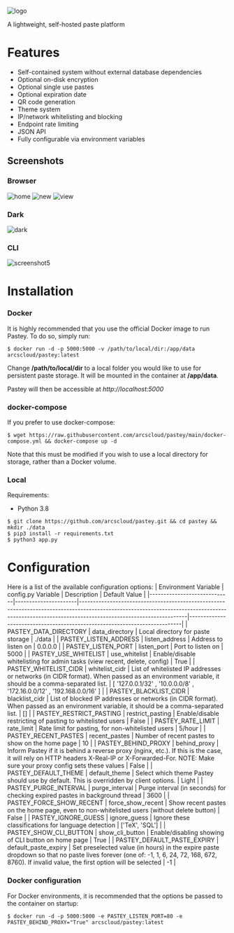 ![logo](https://i.imgur.com/W22RFJZ.png)

A lightweight, self-hosted paste platform

# Features
* Self-contained system without external database dependencies
* Optional on-disk encryption
* Optional single use pastes
* Optional expiration date
* QR code generation
* Theme system
* IP/network whitelisting and blocking
* Endpoint rate limiting
* JSON API
* Fully configurable via environment variables

## Screenshots
### Browser
![home](https://i.imgur.com/P3BSv9d.png)
![new](https://i.imgur.com/5YiQ3GB.png)
![view](https://i.imgur.com/4bkPKNP.png)
### Dark
![dark](https://i.imgur.com/SXeSa5d.png)
### CLI
![screenshot5](https://i.imgur.com/kV7q1Zv.png)

# Installation
### Docker
It is highly recommended that you use the official Docker image to run Pastey. To do so, simply run:
```
$ docker run -d -p 5000:5000 -v /path/to/local/dir:/app/data arcscloud/pastey:latest
```
Change **/path/to/local/dir** to a local folder you would like to use for persistent paste storage. It will be mounted in the container at **/app/data**.

Pastey will then be accessible at *http://localhost:5000*

### docker-compose
If you prefer to use docker-compose:
```
$ wget https://raw.githubusercontent.com/arcscloud/pastey/main/docker-compose.yml && docker-compose up -d
```
Note that this must be modified if you wish to use a local directory for storage, rather than a Docker volume.

### Local
Requirements:
* Python 3.8

```
$ git clone https://github.com/arcscloud/pastey.git && cd pastey && mkdir ./data
$ pip3 install -r requirements.txt
$ python3 app.py 
```

# Configuration
Here is a list of the available configuration options:
| Environment Variable        | config.py Variable   | Description                                                                                                                                                                                      | Default Value                                                             |
|-----------------------------|----------------------|--------------------------------------------------------------------------------------------------------------------------------------------------------------------------------------------------|---------------------------------------------------------------------------|
| PASTEY_DATA_DIRECTORY       | data_directory       | Local directory for paste storage                                                                                                                                                                | ./data                                                                    |
| PASTEY_LISTEN_ADDRESS       | listen_address       | Address to listen on                                                                                                                                                                             | 0.0.0.0                                                                   |
| PASTEY_LISTEN_PORT          | listen_port          | Port to listen on                                                                                                                                                                                | 5000                                                                      |
| PASTEY_USE_WHITELIST        | use_whitelist        | Enable/disable whitelisting for admin tasks (view recent, delete, config)                                                                                                                        | True                                                                      |
| PASTEY_WHITELIST_CIDR       | whitelist_cidr       | List of whitelisted IP addresses or networks (in CIDR format). When passed as an environment variable, it should be a comma-separated list.                                                      | [ '127.0.0.1/32' ,  '10.0.0.0/8' ,  '172.16.0.0/12' ,  '192.168.0.0/16' ] |
| PASTEY_BLACKLIST_CIDR       | blacklist_cidr       | List of blocked IP addresses or networks (in CIDR format). When passed as an environment variable, it should be a comma-separated list.                                                          | []                                                                        |
| PASTEY_RESTRICT_PASTING     | restrict_pasting     | Enable/disable restricting of pasting to whitelisted users                                                                                                                                       | False                                                                     |
| PASTEY_RATE_LIMIT           | rate_limit           | Rate limit for pasting, for non-whitelisted users                                                                                                                                                | 5/hour                                                                    |
| PASTEY_RECENT_PASTES        | recent_pastes        | Number of recent pastes to show on the home page                                                                                                                                                 | 10                                                                        |
| PASTEY_BEHIND_PROXY         | behind_proxy         | Inform Pastey if it is behind a reverse proxy (nginx, etc.). If this is the case, it will rely on HTTP headers X-Real-IP or X-Forwarded-For. NOTE: Make sure your proxy config sets these values | False                                                                     |
| PASTEY_DEFAULT_THEME        | default_theme        | Select which theme Pastey should use by default. This is overridden by client options.                                                                                                           | Light                                                                     |
| PASTEY_PURGE_INTERVAL       | purge_interval       | Purge interval (in seconds) for checking expired pastes in background thread                                                                                                                     | 3600                                                                      |
| PASTEY_FORCE_SHOW_RECENT    | force_show_recent    | Show recent pastes on the home page, even to non-whitelisted users (without delete button)                                                                                                       | False                                                                     |
| PASTEY_IGNORE_GUESS         | ignore_guess         | Ignore these classifications for language detection                                                                                                                                              | ['TeX', 'SQL']                                                            |
| PASTEY_SHOW_CLI_BUTTON      | show_cli_button      | Enable/disabling showing of CLI button on home page                                                                                                                                              | True                                                                      |
| PASTEY_DEFAULT_PASTE_EXPIRY | default_paste_expiry | Set preselected value (in hours) in the expire paste dropdown so that no paste lives forever (one of: -1, 1, 6, 24, 72, 168, 672, 8760). If invalid value, the first option will be selected     | -1                                                                        |

### Docker configuration
For Docker environments, it is recommended that the options be passed to the container on startup: 
```
$ docker run -d -p 5000:5000 -e PASTEY_LISTEN_PORT=80 -e PASTEY_BEHIND_PROXY="True" arcscloud/pastey:latest
```
